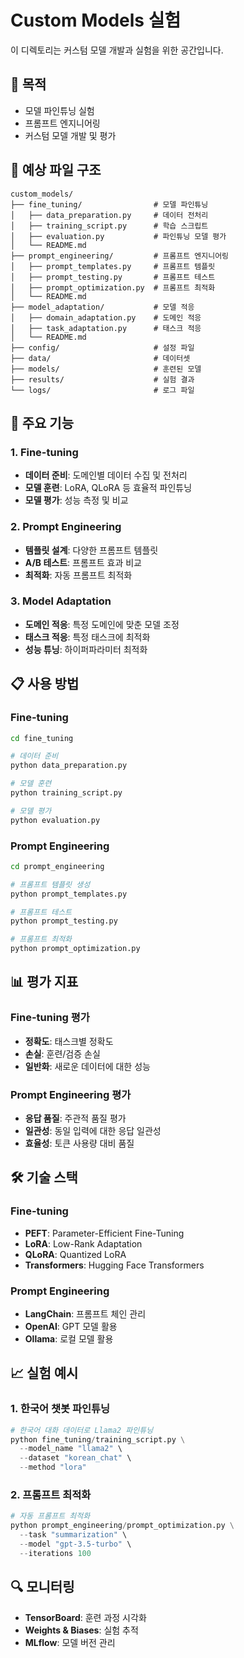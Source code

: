 # Custom Models 실험

이 디렉토리는 커스텀 모델 개발과 실험을 위한 공간입니다.

## 🎯 목적

- 모델 파인튜닝 실험
- 프롬프트 엔지니어링
- 커스텀 모델 개발 및 평가

## 📁 예상 파일 구조

```
custom_models/
├── fine_tuning/                # 모델 파인튜닝
│   ├── data_preparation.py     # 데이터 전처리
│   ├── training_script.py      # 학습 스크립트
│   ├── evaluation.py           # 파인튜닝 모델 평가
│   └── README.md
├── prompt_engineering/         # 프롬프트 엔지니어링
│   ├── prompt_templates.py     # 프롬프트 템플릿
│   ├── prompt_testing.py       # 프롬프트 테스트
│   ├── prompt_optimization.py  # 프롬프트 최적화
│   └── README.md
├── model_adaptation/           # 모델 적응
│   ├── domain_adaptation.py    # 도메인 적응
│   ├── task_adaptation.py      # 태스크 적응
│   └── README.md
├── config/                     # 설정 파일
├── data/                       # 데이터셋
├── models/                     # 훈련된 모델
├── results/                    # 실험 결과
└── logs/                       # 로그 파일
```

## 🔧 주요 기능

### 1. Fine-tuning
- **데이터 준비**: 도메인별 데이터 수집 및 전처리
- **모델 훈련**: LoRA, QLoRA 등 효율적 파인튜닝
- **모델 평가**: 성능 측정 및 비교

### 2. Prompt Engineering
- **템플릿 설계**: 다양한 프롬프트 템플릿
- **A/B 테스트**: 프롬프트 효과 비교
- **최적화**: 자동 프롬프트 최적화

### 3. Model Adaptation
- **도메인 적응**: 특정 도메인에 맞춘 모델 조정
- **태스크 적응**: 특정 태스크에 최적화
- **성능 튜닝**: 하이퍼파라미터 최적화

## 📋 사용 방법

### Fine-tuning
```bash
cd fine_tuning

# 데이터 준비
python data_preparation.py

# 모델 훈련
python training_script.py

# 모델 평가
python evaluation.py
```

### Prompt Engineering
```bash
cd prompt_engineering

# 프롬프트 템플릿 생성
python prompt_templates.py

# 프롬프트 테스트
python prompt_testing.py

# 프롬프트 최적화
python prompt_optimization.py
```

## 📊 평가 지표

### Fine-tuning 평가
- **정확도**: 태스크별 정확도
- **손실**: 훈련/검증 손실
- **일반화**: 새로운 데이터에 대한 성능

### Prompt Engineering 평가
- **응답 품질**: 주관적 품질 평가
- **일관성**: 동일 입력에 대한 응답 일관성
- **효율성**: 토큰 사용량 대비 품질

## 🛠️ 기술 스택

### Fine-tuning
- **PEFT**: Parameter-Efficient Fine-Tuning
- **LoRA**: Low-Rank Adaptation
- **QLoRA**: Quantized LoRA
- **Transformers**: Hugging Face Transformers

### Prompt Engineering
- **LangChain**: 프롬프트 체인 관리
- **OpenAI**: GPT 모델 활용
- **Ollama**: 로컬 모델 활용

## 📈 실험 예시

### 1. 한국어 챗봇 파인튜닝
```python
# 한국어 대화 데이터로 Llama2 파인튜닝
python fine_tuning/training_script.py \
  --model_name "llama2" \
  --dataset "korean_chat" \
  --method "lora"
```

### 2. 프롬프트 최적화
```python
# 자동 프롬프트 최적화
python prompt_engineering/prompt_optimization.py \
  --task "summarization" \
  --model "gpt-3.5-turbo" \
  --iterations 100
```

## 🔍 모니터링

- **TensorBoard**: 훈련 과정 시각화
- **Weights & Biases**: 실험 추적
- **MLflow**: 모델 버전 관리 